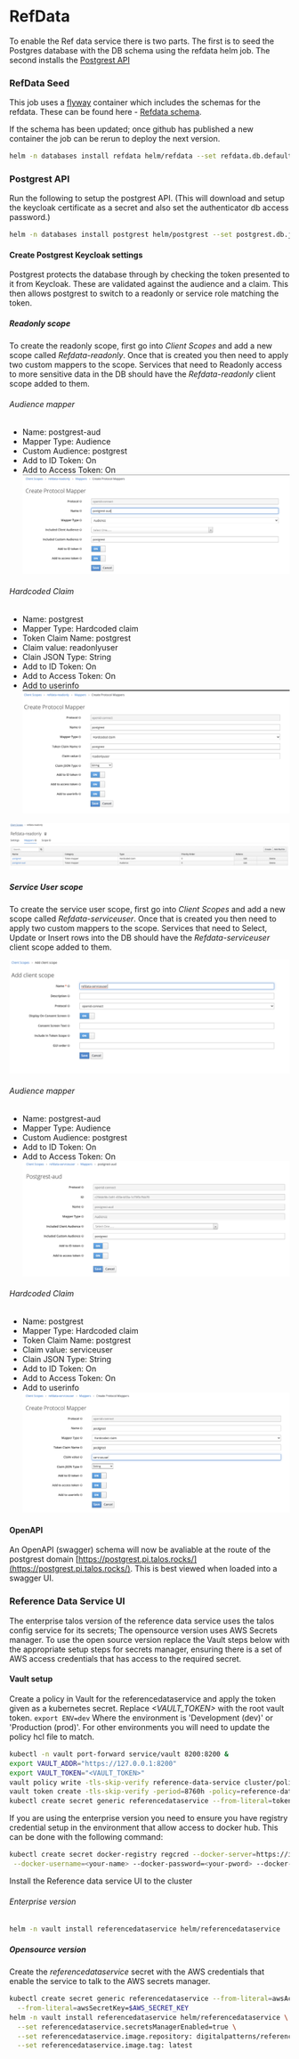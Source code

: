 # RefData

To enable the Ref data service there is two parts. The first is to seed the Postgres database with the DB schema using 
the refdata helm job. The second installs the [Postgrest API](https://postgrest.org)

### RefData Seed

This job uses a [flyway](https://flywaydb.org/) container which includes the schemas for the refdata. These can be found here - [Refdata schema](https://github.com/DigitalPatterns/RefData/tree/master/schemas/reference).

If the schema has been updated; once github has published a new container the job can be rerun to deploy the next version.

```bash
helm -n databases install refdata helm/refdata --set refdata.db.defaultPassword="RootDbPasswrd" --set refdata.db.ownerPassword="refOwnerPWD" --set refdata.db.authenticatorPassword="authPWD"
```


### Postgrest API

Run the following to setup the postgrest API. (This will download and setup the keycloak certificate as a secret and 
also set the authenticator db access password.)

```bash
helm -n databases install postgrest helm/postgrest --set postgrest.db.jwtSecret="$(curl -s https://keycloak.pi.talos.rocks/auth/realms/rocks/protocol/openid-connect/certs | jq -rc '.keys | first | {kid, kty, alg, n, e}' | base64)" --set postgrest.db.uri="postgres://authuser:authPWD@postgresql.databases.svc.cluster.local:5432/reference?ssl=prefer"
```


#### Create Postgrest Keycloak settings

Postgrest protects the database through by checking the token presented to it from Keycloak. These are validated against
the audience and a claim. This then allows postgrest to switch to a readonly or service role matching the token.


##### Readonly scope

To create the readonly scope, first go into *Client Scopes* and add a new scope called *Refdata-readonly*. Once that is 
created you then need to apply two custom mappers to the scope.
Services that need to Readonly access to more sensitive data in the DB should have the *Refdata-readonly* client scope 
added to them.


###### Audience mapper

 * Name: postgrest-aud
 * Mapper Type: Audience
 * Custom Audience: postgrest
 * Add to ID Token: On
 * Add to Access Token: On 
![](../images/postgrest/readonly-mapper1.png)


###### Hardcoded Claim

 * Name: postgrest
 * Mapper Type: Hardcoded claim
 * Token Claim Name: postgrest
 * Claim value: readonlyuser
 * Clain JSON Type: String
 * Add to ID Token: On
 * Add to Access Token: On
 * Add to userinfo
![](../images/postgrest/readonly-mapper2.png)


![](../images/postgrest/readonly-mappers.png)


##### Service User scope

To create the service user scope, first go into *Client Scopes* and add a new scope called *Refdata-serviceuser*. 
Once that is created you then need to apply two custom mappers to the scope. 
Services that need to Select, Update or Insert rows into the DB should have the *Refdata-serviceuser* client scope 
added to them.

![](../images/postgrest/service-user-scope.png)

###### Audience mapper 

 * Name: postgrest-aud
 * Mapper Type: Audience
 * Custom Audience: postgrest
 * Add to ID Token: On
 * Add to Access Token: On 
![](../images/postgrest/service-user-scope-mapper1.png)


###### Hardcoded Claim

 * Name: postgrest
 * Mapper Type: Hardcoded claim
 * Token Claim Name: postgrest
 * Claim value: serviceuser
 * Clain JSON Type: String
 * Add to ID Token: On
 * Add to Access Token: On
 * Add to userinfo
![](../images/postgrest/service-user-scope-mapper2.png)


#### OpenAPI

An OpenAPI (swagger) schema will now be avaliable at the route of the postgrest domain 
[https://postgrest.pi.talos.rocks/](https://postgrest.pi.talos.rocks/). This is best viewed when loaded into a swagger UI.


### Reference Data Service UI

The enterprise talos version of the reference data service uses the talos config service for its secrets; The opensource
version uses AWS Secrets manager. To use the open source version replace the Vault steps below with the appropriate
setup steps for secrets manager, ensuring there is a set of AWS access credentials that has access to the required 
secret.

#### Vault setup

Create a policy in Vault for the referencedataservice and apply the token given as a kubernetes secret. 
Replace *<VAULT_TOKEN>* with the root vault token. `export ENV=dev` Where the environment is 'Development (dev)' or 
'Production (prod)'. For other environments you will need to update the policy hcl file to match.

```bash
kubectl -n vault port-forward service/vault 8200:8200 &
export VAULT_ADDR="https://127.0.0.1:8200"
export VAULT_TOKEN="<VAULT_TOKEN>"
vault policy write -tls-skip-verify reference-data-service cluster/policies/reference-data-service-${ENV}.hcl
vault token create -tls-skip-verify -period=8760h -policy=reference-data-service -explicit-max-ttl=8760h
kubectl create secret generic referencedataservice --from-literal=token=$TOKEN
```


If you are using the enterprise version you need to ensure you have registry credential setup in the environment that
allow access to docker hub. This can be done with the following command:

```bash
kubectl create secret docker-registry regcred --docker-server=https://index.docker.io/v1/ \
 --docker-username=<your-name> --docker-password=<your-pword> --docker-email=<your-email>
```


Install the Reference data service UI to the cluster

###### Enterprise version

```bash
helm -n vault install referencedataservice helm/referencedataservice
```

##### Opensource version

Create the *referencedataservice* secret with the AWS credentials that enable the service to talk to the AWS secrets 
manager.

```bash
kubectl create secret generic referencedataservice --from-literal=awsAccessKey=$AWS_ACCESS_KEY \
  --from-literal=awsSecretKey=$AWS_SECRET_KEY
helm -n vault install referencedataservice helm/referencedataservice \
  --set referencedataservice.secretsManagerEnabled=true \
  --set referencedataservice.image.repository: digitalpatterns/reference-data-service \
  --set referencedataservice.image.tag: latest
```
